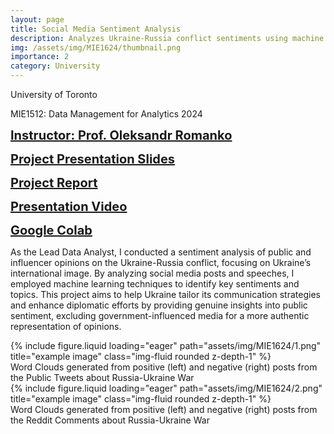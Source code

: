 ```yaml
---
layout: page
title: Social Media Sentiment Analysis 
description: Analyzes Ukraine-Russia conflict sentiments using machine learning 2024
img: /assets/img/MIE1624/thumbnail.png
importance: 2
category: University
---
```


University of Toronto

MIE1512: Data Management for Analytics 2024


<a href="https://www.romanko.ca/" target="_blank" style="font-size: 20px; font-weight: bold;">Instructor: Prof. Oleksandr Romanko</a>

<a href="/assets/pdf/MIE624_Presentation.pdf" target="_blank" style="font-size: 20px; font-weight: bold;">Project Presentation Slides</a>

<a href="/assets/pdf/Group9_report.pdf" target="_blank" style="font-size: 20px; font-weight: bold;">Project Report</a>

<a href="https://drive.google.com/file/d/15POCm9ZaDr4HQb2v2qToQ8JqFOPPxpW4/view?usp=drive_link" target="_blank" style="font-size: 20px; font-weight: bold;">Presentation Video</a>

<a href="https://drive.google.com/file/d/1F5dkjYsJfWme_k7Xv87KYm2ylbpUvDwO/view?usp=drive_link" target="_blank" style="font-size: 20px; font-weight: bold;">Google Colab</a>

As the Lead Data Analyst, I conducted a sentiment analysis of public and influencer opinions on the Ukraine-Russia conflict, focusing on Ukraine’s international image. By analyzing social media posts and speeches, I employed machine learning techniques to identify key sentiments and topics. This project aims to help Ukraine tailor its communication strategies and enhance diplomatic efforts by providing genuine insights into public sentiment, excluding government-influenced media for a more authentic representation of opinions.

<div class="row">
    <div class="col-sm mt-3 mt-md-0">
        {% include figure.liquid loading="eager" path="assets/img/MIE1624/1.png" title="example image" class="img-fluid rounded z-depth-1" %}
    </div>
</div>
<div class="caption">
Word Clouds generated from positive (left) and negative (right) posts from the Public Tweets about Russia-Ukraine War
</div>

<div class="row">
    <div class="col-sm mt-3 mt-md-0">
        {% include figure.liquid loading="eager" path="assets/img/MIE1624/2.png" title="example image" class="img-fluid rounded z-depth-1" %}
    </div>
</div>
<div class="caption">
Word Clouds generated from positive (left) and negative (right) posts from the Reddit Comments about Russia-Ukraine War
</div>
